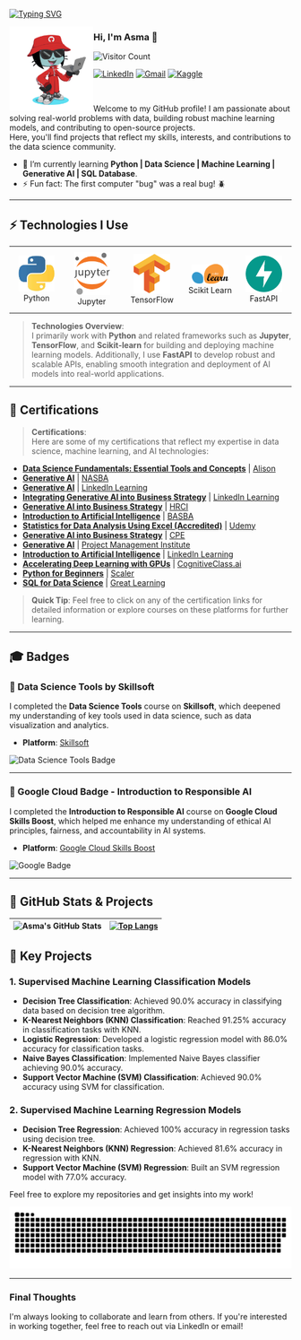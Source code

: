 [![Typing SVG](https://readme-typing-svg.demolab.com?font=Fira+Code&pause=1000&multiline=true&width=800&height=100&lines=Data+Scientist;Machine+Learning+Enthusiast+%7C+Open+Source+Contributor%7C;AI+%7C+NLP+%7C+Python)](https://git.io/typing-svg)

<img align="left" width="150" height="150" src="https://github.com/natnew/natnew/blob/main/octocat-Newbold-2023.png" alt="kedasha's instagram page @itsthatladydev">

### Hi, I'm Asma 👋
![Visitor Count](https://hits.seeyoufarm.com/api/count/incr/badge.svg?url=https://github.com/AsmaSheikh438&title=Profile%20Visitors&edge_flat=true&color=pink)


 [![LinkedIn](https://img.shields.io/badge/linkedin-%230077B5.svg?style=for-the-badge&logo=linkedin&logoColor=white)](https://www.linkedin.com/in/asma-sheikh-43bbab328/)
 [![Gmail](https://img.shields.io/badge/gmail-D14836.svg?style=for-the-badge&logo=gmail&logoColor=white)](asmasheikh438@gmail.com)
 [![Kaggle](https://img.shields.io/badge/Kaggle-20BEFF.svg?style=for-the-badge&logo=kaggle&logoColor=white)](https://www.kaggle.com/shiekhasma)

<p align="left">
  <a href="https://twitter.com/" target="blank">
    <img src="https://img.shields.io/twitter/follow/?logo=twitter&style=for-the-badge" alt="" />
  </a> 
</p>

Welcome to my GitHub profile! I am passionate about solving real-world problems with data, building robust machine learning models, and contributing to open-source projects.  
Here, you'll find projects that reflect my skills, interests, and contributions to the data science community.

- 🌱 I’m currently learning **Python | Data Science | Machine Learning | Generative AI | SQL Database**.
- ⚡ Fun fact: The first computer "bug" was a real bug! 🪲

---

## ⚡ Technologies I Use

<div align="center">
  <table align="center">
    <tr>
        <td align="center" width="140" height="112.43">
            <img src="./assets/icons/python.jpeg" width="65px"/>
            <br /> Python
        </td>
        <td align="center" width="140" height="112.43">
            <img src="./assets/icons/jupyter.png" width="65px"/>
            <br /> Jupyter
        </td>
        <td align="center" width="140" height="112.43">
            <img src="./assets/icons/tensorflow.png" width="65px"/>
            <br /> TensorFlow
        </td>
        <td align="center" width="140" height="112.43">
            <img src="./assets/icons/scikitlearn.png" width="65px"/>
            <br /> Scikit Learn
        </td>
        <td align="center" width="140" height="112.43">
            <img src="./assets/icons/fastapi.png" width="65px"/>
            <br /> FastAPI
        </td>
    </tr>
  </table>
</div>

> **Technologies Overview**:  
I primarily work with **Python** and related frameworks such as **Jupyter**, **TensorFlow**, and **Scikit-learn** for building and deploying machine learning models. Additionally, I use **FastAPI** to develop robust and scalable APIs, enabling smooth integration and deployment of AI models into real-world applications.

---

## 📜 Certifications

> **Certifications**:  
Here are some of my certifications that reflect my expertise in data science, machine learning, and AI technologies:

- **[Data Science Fundamentals: Essential Tools and Concepts](https://alison.com/shop?course=5729&score=92)** | [Alison](https://alison.com/)
- **[Generative AI](https://www.linkedin.com/learning/certificates/064b2579324a629e754dff2a0849b2417b782f9dbd6a2f1b57ca1ea32dcec82d)** | [NASBA](https://www.linkedin.com/learning/)
- **[Generative AI](https://www.linkedin.com/learning/certificates/30fe65bd16de76c4e3e3337bb6f47de5617b7e7ddf3f54b2a7e439f8504eb97b?trk=share_certificate)** | [LinkedIn Learning](https://www.linkedin.com/learning/)
- **[Integrating Generative AI into Business Strategy](https://www.linkedin.com/learning/certificates/bae9fc50770a4a641f15f7a996792c29d4af0bec4aec8bee22e4a56e4eeb2020?trk=share_certificate)** | [LinkedIn Learning](https://www.linkedin.com/learning/)
- **[Generative AI into Business Strategy](https://www.linkedin.com/learning/certificates/410f9332cf17dee3a6020c934c7f146d9d9178d37c6bfc5ebfac253fd279b349?trk=share_certificate)** | [HRCI](https://www.linkedin.com/learning/)
- **[Introduction to Artificial Intelligence](https://www.linkedin.com/learning/certificates/7fac7b087fc355afe48e33cd52ba6d1de3086d41ce70106c2ead20ec990bf916?trk=share_certificate)** | [BASBA](https://www.linkedin.com/learning/)
- **[Statistics for Data Analysis Using Excel (Accredited)](https://springboard.udemy.com/certificate/UC-5d849150-f7d1-42b2-9230-c7bb41f11916/)** | [Udemy](https://springboard.udemy.com/)
- **[Generative AI into Business Strategy](https://www.linkedin.com/learning/certificates/2dbea2d9f133056281ae8cd66c1fb846dc6f41689b3c5335b1774f8ce431ca7c?trk=share_certificate)** | [CPE](https://www.linkedin.com/learning/)
- **[Generative AI](https://www.pmi.org/certificate-link)** | [Project Management Institute](https://www.pmi.org/)
- **[Introduction to Artificial Intelligence](https://www.linkedin.com/learning/certificates/45f16876797c94986bf1fa3b617f3b2d548b1b01dc005d709b6eff811d99d0d8?trk=share_certificate)** | [LinkedIn Learning](https://www.linkedin.com/learning/)
- **[Accelerating Deep Learning with GPUs](https://courses.cognitiveclass.ai/certificates/83b9ca10dc60435d80c02eeaa5f613e2)** | [CognitiveClass.ai](https://courses.cognitiveclass.ai/)
- **[Python for Beginners](https://moonshot.scaler.com/s/sl/_EbW-c2Hjo)** | [Scaler](https://moonshot.scaler.com/)
- **[SQL for Data Science](https://www.mygreatlearning.com/certificate/BVRKHKZI)** | [Great Learning](https://www.mygreatlearning.com/)

> **Quick Tip**: Feel free to click on any of the certification links for detailed information or explore courses on these platforms for further learning.

---

## 🎓 Badges

### 🚀 Data Science Tools by Skillsoft
I completed the **Data Science Tools** course on **Skillsoft**, which deepened my understanding of key tools used in data science, such as data visualization and analytics.

- **Platform**: [Skillsoft](https://skillsoft.digitalbadges.skillsoft.com/77d6d6f5-3525-41b9-879a-f473212aff88#acc.861KDOgs)
<img src="https://github.com/user-attachments/assets/100b3210-1e66-471b-8fca-39cc7d417a09" alt="Data Science Tools Badge" width="150" height="150"/>

---
### 🚀 Google Cloud Badge - Introduction to Responsible AI
I completed the **Introduction to Responsible AI** course on **Google Cloud Skills Boost**, which helped me enhance my understanding of ethical AI principles, fairness, and accountability in AI systems.

- **Platform**: [Google Cloud Skills Boost](https://www.cloudskillsboost.google/profile/badges)
<img src="https://github.com/user-attachments/assets/d7c4c698-2db3-4bec-bbc8-be4df5a0d505" alt="Google Badge" width="150" height="150"/>

---


## 🚀 GitHub Stats & Projects

| ![Asma's GitHub Stats](https://github-readme-stats.vercel.app/api?username=AsmaSheikh438&show_icons=true&theme=radical&count_private=true&hide=prs&hide_title=true&size=large&height=300) | [![Top Langs](https://github-readme-stats.vercel.app/api/top-langs/?username=AsmaSheikh438&layout=compact&&show_icons=true&theme=radical&size=large&height=300)](https://github.com/anuraghazra/github-readme-stats) |
| ------------------------------------------------------------ | ------------------------------------------------------------ |


## 📂 Key Projects

### 1. Supervised Machine Learning Classification Models
- **Decision Tree Classification**: Achieved 90.0% accuracy in classifying data based on decision tree algorithm.
- **K-Nearest Neighbors (KNN) Classification**: Reached 91.25% accuracy in classification tasks with KNN.
- **Logistic Regression**: Developed a logistic regression model with 86.0% accuracy for classification tasks.
- **Naive Bayes Classification**: Implemented Naive Bayes classifier achieving 90.0% accuracy.
- **Support Vector Machine (SVM) Classification**: Achieved 90.0% accuracy using SVM for classification.

### 2. Supervised Machine Learning Regression Models
- **Decision Tree Regression**: Achieved 100% accuracy in regression tasks using decision tree.
- **K-Nearest Neighbors (KNN) Regression**: Achieved 81.6% accuracy in regression with KNN.
- **Support Vector Machine (SVM) Regression**: Built an SVM regression model with 77.0% accuracy.

Feel free to explore my repositories and get insights into my work!

<img src="https://raw.githubusercontent.com/hxu296/hxu296/output/github-contribution-grid-snake.svg" />

---

### **Final Thoughts**
I'm always looking to collaborate and learn from others. If you're interested in working together, feel free to reach out via LinkedIn or email!
